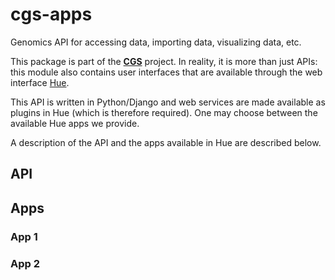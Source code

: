 # cgs-apps
Genomics API for accessing data, importing data, visualizing data, etc.

This package is part of the [**CGS**](https://github.com/jpoullet2000/cgs) project. In reality, it is more than just APIs: this module also contains user interfaces that are available through the web interface [Hue](http://gethue.com/). 

This API is written in Python/Django and web services are made available as plugins in Hue (which is therefore required). One may choose between the available Hue apps we provide.   

A description of the API and the apps available in Hue are described below.

## API

## Apps

### App 1

### App 2
